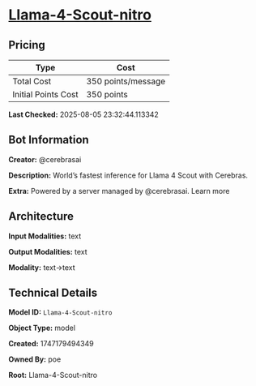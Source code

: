 # [Llama-4-Scout-nitro](https://poe.com/Llama-4-Scout-nitro)

## Pricing

| Type | Cost |
|------|------|
| Total Cost | 350 points/message |
| Initial Points Cost | 350 points |

**Last Checked:** 2025-08-05 23:32:44.113342


## Bot Information

**Creator:** @cerebrasai

**Description:** World’s fastest inference for Llama 4 Scout with Cerebras.

**Extra:** Powered by a server managed by @cerebrasai. Learn more


## Architecture

**Input Modalities:** text

**Output Modalities:** text

**Modality:** text->text


## Technical Details

**Model ID:** `Llama-4-Scout-nitro`

**Object Type:** model

**Created:** 1747179494349

**Owned By:** poe

**Root:** Llama-4-Scout-nitro
